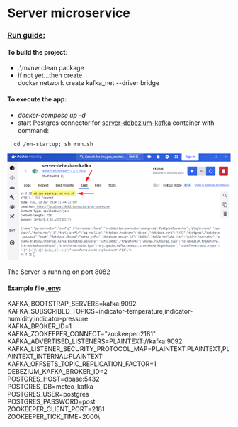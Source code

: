# Server microservice

### <u>Run guide:</u>

#### To build the project:

* .\mvnw clean package
* if not yet...then create\
  docker network create kafka_net --driver bridge

#### To execute the app:

* *docker-compose up -d*
* start Postgres connector for <u>server-debezium-kafka</u> conteiner with command:
```
  cd /on-startup; sh run.sh
```
![Screenshot](pictures/screen1.png)

The Server is running on port 8082

#### Example file <u>.env</u>:

KAFKA_BOOTSTRAP_SERVERS=kafka:9092\
KAFKA_SUBSCRIBED_TOPICS=indicator-temperature,indicator-humidity,indicator-pressure\
KAFKA_BROKER_ID=1\
KAFKA_ZOOKEEPER_CONNECT="zookeeper:2181"\
KAFKA_ADVERTISED_LISTENERS=PLAINTEXT://kafka:9092\
KAFKA_LISTENER_SECURITY_PROTOCOL_MAP=PLAINTEXT:PLAINTEXT,PLAINTEXT_INTERNAL:PLAINTEXT\
KAFKA_OFFSETS_TOPIC_REPLICATION_FACTOR=1\
DEBEZIUM_KAFKA_BROKER_ID=2\
POSTGRES_HOST=dbase:5432\
POSTGRES_DB=meteo_kafka\
POSTGRES_USER=postgres\
POSTGRES_PASSWORD=post\
ZOOKEEPER_CLIENT_PORT=2181\
ZOOKEEPER_TICK_TIME=2000\